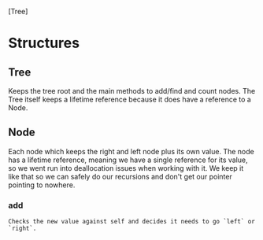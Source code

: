 [Tree]
# Structures
  ## Tree
  Keeps the tree root and the main methods to add/find and count nodes.
  The Tree itself keeps a lifetime reference because it does have a reference to a Node.

  ## Node
  Each node which keeps the right and left node plus its own value.
  The node has a lifetime reference, meaning we have a single reference for its
  value, so we went run into deallocation issues when working with it.
  We keep it like that so we can safely do our recursions and don't get our pointer pointing to nowhere.
  ### add
    Checks the new value against self and decides it needs to go `left` or `right`.


